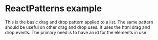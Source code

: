 # ReactPatterns example

This is the basic drag and drop pattern applied to a list. The same pattern should be useful on other drag and drop uses. It uses the html drag and drop events. The primary need is to have an id for the elements in use.
